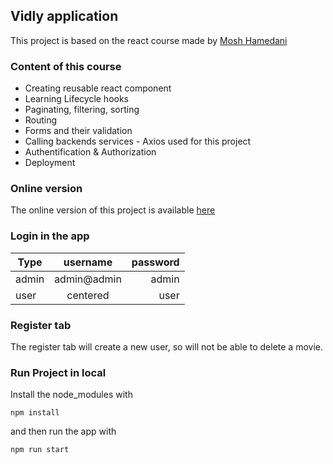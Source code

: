 ## Vidly application

This project is based on the react course made by [Mosh Hamedani](https://codewithmosh.com/p/mastering-react)

### Content of this course

* Creating reusable react component
* Learning Lifecycle hooks
* Paginating, filtering, sorting
* Routing
* Forms and their validation
* Calling backends services - Axios used for this project
* Authentification & Authorization
* Deployment

### Online version

The online version of this project is available [here](https://vidly-movies.herokuapp.com)

### Login in the app

| Type          | username      | password  |
| ------------- |:-------------:| ---------:|
| admin         | admin@admin   | admin     |
| user          | centered      | user      |


### Register tab

The register tab will create a new user, so will not be able to delete a movie.

### Run Project in local

Install the node_modules with 
```
npm install
```

and then run the app with 
```
npm run start
```